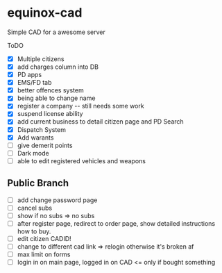 # equinox-cad

Simple CAD for a awesome server

ToDO

- [x] Multiple citizens
- [x] add charges column into DB
- [x] PD apps
- [x] EMS/FD tab
- [x] better offences system
- [x] being able to change name
- [x] register a company -- still needs some work
- [x] suspend license ability
- [x] add current business to detail citizen page and PD Search
- [x] Dispatch System
- [x] Add warants
- [ ] give demerit points
- [ ] Dark mode
- [ ] able to edit registered vehicles and weapons

## Public Branch

- [ ] add change password page
- [ ] cancel subs
- [ ] show if no subs => no subs
- [ ] after register page, redirect to order page, show detailed instructions how to buy.
- [ ] edit citizen CADID!
- [ ] change to different cad link => relogin otherwise it's broken af
- [ ] max limit on forms
- [ ] login in on main page, logged in on CAD <= only if bought something
